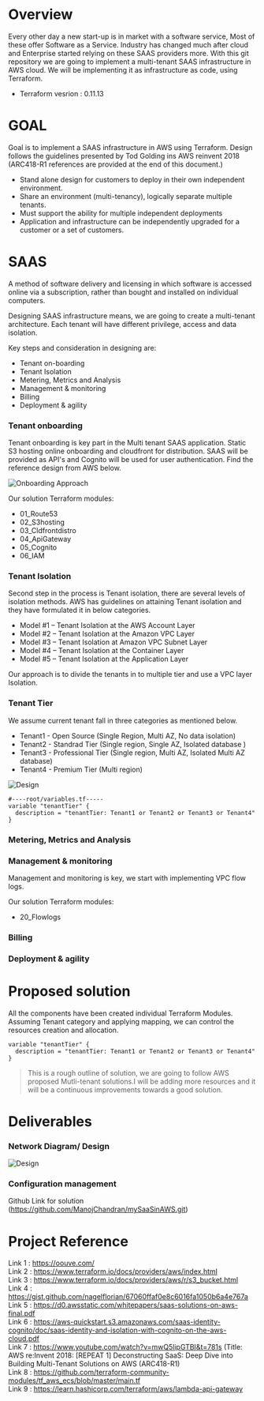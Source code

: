 # Overview

Every other day a new start-up is in market with a software service,  Most of these offer Software as a Service. Industry has changed much after cloud and Enterprise started relying on these SAAS providers more. With this git repository we are going to implement a multi-tenant SAAS infrastructure in AWS cloud. We will be implementing it as infrastructure as code, using Terraform.

* Terraform vesrion : 0.11.13

# GOAL

Goal is to implement a SAAS infrastructure in AWS using Terraform. Design follows the guidelines presented by Tod Golding ins AWS reinvent 2018 (ARC418-R1 references are provided at the end of this document.)

* Stand alone design for customers to deploy in their own independent environment.
* Share an environment (multi-tenancy), logically separate multiple tenants.
* Must support the ability for multiple independent deployments
* Application and infrastructure can be independently upgraded for a customer or a set of customers.

# SAAS

A method of software delivery and licensing in which software is accessed online via a subscription, rather than bought and installed on individual computers.

Designing SAAS infrastructure means, we are going to create a multi-tenant architecture. Each tenant will have different privilege, access and data isolation.

Key steps and consideration in designing are:

* Tenant on-boarding
* Tenant Isolation
* Metering, Metrics and Analysis
* Management & monitoring
* Billing
* Deployment & agility

### Tenant onboarding
Tenant onboarding is key part in the Multi tenant SAAS application. Static S3 hosting online onboarding and cloudfront for distribution. SAAS will be provided as API's and Cognito will be used for user authentication. Find the reference design from AWS below.

![Onboarding Approach](./images/Auth.png?raw=true "Title")

Our solution Terraform modules:
* 01_Route53
* 02_S3hosting
* 03_Cldfrontdistro
* 04_ApiGateway
* 05_Cognito
* 06_IAM

### Tenant Isolation

Second step in the process is Tenant isolation, there are several levels of isolation methods. AWS has guidelines on attaining Tenant isolation and they have formulated it in below categories.

* Model #1 – Tenant Isolation at the AWS Account Layer
* Model #2 – Tenant Isolation at the Amazon VPC Layer
* Model #3 – Tenant Isolation at Amazon VPC Subnet Layer
* Model #4 – Tenant Isolation at the Container Layer
* Model #5 – Tenant Isolation at the Application Layer

Our approach is to divide the tenants in to multiple tier and use a VPC layer Isolation.

### Tenant Tier

We assume current tenant fall in three categories as mentioned below.

* Tenant1 - Open Source (Single Region, Multi AZ, No data isolation)
* Tenant2 - Standrad Tier (Single region, Single AZ, Isolated database )
* Tenant3 - Professional Tier (Single region, Multi AZ, Isolated Multi AZ database)
* Tenant4 - Premium Tier (Multi region)

![Design](./images/TenantIsolation.png?raw=true "Title")</br>

```
#----root/variables.tf-----
variable "tenantTier" {
  description = "tenantTier: Tenant1 or Tenant2 or Tenant3 or Tenant4"
}
```

### Metering, Metrics and Analysis

### Management & monitoring
Management and monitoring is key, we start with implementing VPC flow logs.

Our solution Terraform modules:
* 20_Flowlogs

### Billing

### Deployment & agility

# Proposed solution
All the components have been created individual Terraform Modules. Assuming Tenant category and applying mapping, we can control the resources creation and allocation.

```hcl
variable "tenantTier" {
  description = "tenantTier: Tenant1 or Tenant2 or Tenant3 or Tenant4"
}
```
> This is a rough outline of solution, we are going to follow AWS proposed Mutli-tenant solutions.I will be adding more resources and it will be a continuous improvements towards a good solution.

# Deliverables

### Network Diagram/ Design

![Design](./images/Network_diagram.png?raw=true "Title")</br>

### Configuration management

Github Link for solution (https://github.com/ManojChandran/mySaaSinAWS.git)

# Project Reference

Link 1 : https://oouve.com/</br>
Link 2 : https://www.terraform.io/docs/providers/aws/index.html</br>
Link 3 : https://www.terraform.io/docs/providers/aws/r/s3_bucket.html</br>
Link 4 : https://gist.github.com/nagelflorian/67060ffaf0e8c6016fa1050b6a4e767a</br>
Link 5 : https://d0.awsstatic.com/whitepapers/saas-solutions-on-aws-final.pdf</br>
Link 6 : https://aws-quickstart.s3.amazonaws.com/saas-identity-cognito/doc/saas-identity-and-isolation-with-cognito-on-the-aws-cloud.pdf</br>
Link 7 : https://www.youtube.com/watch?v=mwQ5lipGTBI&t=781s (Title: AWS re:Invent 2018: [REPEAT 1] Deconstructing SaaS: Deep Dive into Building Multi-Tenant Solutions on AWS (ARC418-R1)</br>
Link 8 : https://github.com/terraform-community-modules/tf_aws_ecs/blob/master/main.tf</br>
Link 9 : https://learn.hashicorp.com/terraform/aws/lambda-api-gateway</br>
